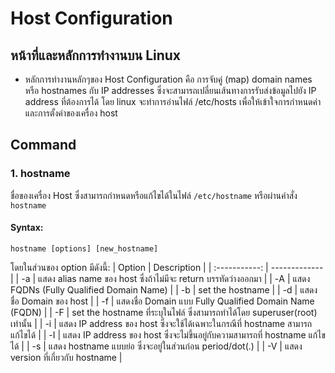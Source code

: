 # Host Configuration

## หน้าที่และหลักการทำงานบน Linux
* หลักการทำงานหลักๆของ Host Configuration คือ การจับคู่ (map) domain names หรือ hostnames กับ IP addresses ซึ่งจะสามารถเปลี่ยนเส้นทางการรับส่งข้อมูลไปยัง IP address ที่ต้องการได้ โดย linux จะทำการอ่านไฟล์ /etc/hosts เพื่อให้เข้าใจการกำหนดค่าและการตั้งค่าของเครื่อง host

## Command
### 1. hostname
ชื่อของเครื่อง Host ซึ่งสามารถกำหนดหรือแก้ไขได้ในไฟล์ `/etc/hostname` หรือผ่านคำสั่ง `hostname`
#### Syntax:
```
hostname [options] [new_hostname]
```
โดยในส่วนของ option มีดังนี้:
| Option        | Description   |
| :-----------: | ------------- |
| -a | แสดง alias name ของ host ซึ่งถ้าไม่มีจะ return บรรทัดว่างออกมา |
| -A | แสดง FQDNs (Fully Qualified Domain Name) |
| -b | set the hostname |
| -d | แสดงชื่อ Domain ของ host |
| -f | แสดงชื่อ Domain แบบ Fully Qualified Domain Name (FQDN) |
| -F | set the hostname ที่ระบุในไฟล์ ซึ่งสามารถทำได้โดย superuser(root) เท่านั้น |
| -i | แสดง IP address ของ host ซึ่งจะใช้ได้เฉพาะในกรณีที่ hostname สามารถแก้ไขได้ |
| -I | แสดง IP address ของ host ซึ่งจะไม่ขึ้นอยู่กับความสามารถที่ hostname แก้ไขได้ |
| -s | แสดง hostname แบบย่อ ซึ่งจะอยู่ในส่วนก่อน period/dot(.) |
| -V | แสดง version ที่เกี่ยวกับ hostname |

